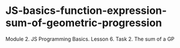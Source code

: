 # JS-basics-function-expression-sum-of-geometric-progression
Module 2. JS Programming Basics. Lesson 6. Task 2. The sum of a GP

